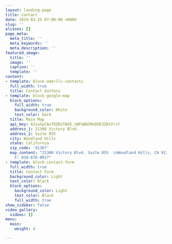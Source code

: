 ```yaml
---
layout: landing-page
title: Contact
date: 2019-03-25 07:00:00 +0000
slug: ''
aliases: []
page_meta:
  meta_title: ''
  meta_keywords: ''
  meta_description: ''
featured_image:
  title: ''
  image: ''
  caption: ''
  template: ''
content:
- template: block-oderllc-contacts
  full_width: true
  title: Contact buttons
- template: block-google-map
  block_options:
    full_width: true
    background_color: White
    text_color: Dark
  title: Main Map
  api_key: AIzaSyCAxTOZDzTWzE_iWPaBASMx8UE3ZDtVriY
  address_1: 21300 Victory Blvd.
  address_2: Suite 855
  city: Woodland Hills
  state: California
  zip_code: '91367'
  map_content: "21300 Victory Blvd. Suite 855  \nWoodland Hills, CA 91367\n\nP: 818-676-0036
    F: 818-676-0017"
- template: block-contact-form
  full_width: true
  title: Contact Form
  background_color: Light
  text_color: Black
  block_options:
    background_color: Light
    text_color: Black
    full_width: true
show_sidebar: false
video_gallery:
  videos: []
menu:
  main:
    weight: 4

---
```

